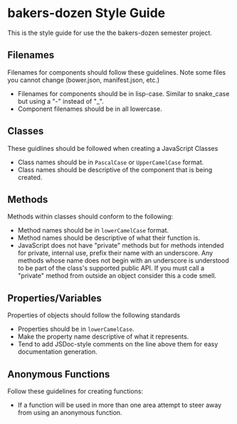 # bakers-dozen Style Guide

This is the style guide for use the the bakers-dozen semester project.

## Filenames

Filenames for components should follow these guidelines.  Note some files you cannot change (bower.json, manifest.json, etc.)

* Filenames for components should be in lisp-case. Similar to snake_case but using a "-" instead of "\_".
* Component filenames should be in all lowercase.

## Classes

These guidlines should be followed when creating a JavaScript Classes

* Class names should be in `PascalCase` or `UpperCamelCase` format.
* Class names should be descriptive of the component that is being created.

## Methods

Methods within classes should conform to the following:

* Method names should be in `lowerCamelCase` format.
* Method names should be descriptive of what their function is.
* JavaScript does not have "private" methods but for methods intended for private, internal use, prefix their name with an underscore. Any methods whose name does not begin with an underscore is understood to be part of the class's supported public API. If you must call a "private" method from outside an object consider this a code smell.

## Properties/Variables

Properties of objects should follow the following standards

* Properties should be in `lowerCamelCase`.
* Make the property name descriptive of what it represents.
* Tend to add JSDoc-style comments on the line above them for easy documentation generation.

## Anonymous Functions

Follow these guidelines for creating functions:

* If a function will be used in more than one area attempt to steer away from using an anonymous function.
